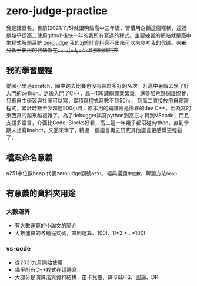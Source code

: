 # zero-judge-practice
我是錢昱名，目前(2021/11/5)就讀明倫高中三年級，習慣用企鵝這個暱稱，這裡是幾乎從高二使用github後快一年的我所有寫過的程式。主要練習的網站就是高中生程式解題系統 [zerojudge](https://zerojudge.tw/)
我的zj[統計資料](https://zerojudge.tw/UserStatistic?id=105222)寫不出來可以來參考我的代碼。~~大部分新手要用的代碼都在```zerojudge/水題```那個資料夾~~
## 我的學習歷程
從國小學過scratch，國中跑去比賽也沒有甚麼多好的名次。升高中暑假去學了好入門的python。之後入門了C++，高一108課綱課業繁重，還參加荒野保護協會，只有自主學習與社團可以寫，累積寫程式時數不到50hr，
到高二直接放飛自我寫程式，累計時數至少超過500小時，原本用的編譯器是陽春的dev C++，因為寫的東西真的越來越複雜了，為了debugger與寫python到高三才轉到VScode，而且支援多語言，介面比Code::Blocks好看，高二這一年幾乎都沒碰python，直到學期末想寫linebot，又回來學了，精通一個語言再去研究其他語言更感覺更輕鬆了，


## 檔案命名意義
a251中位數heap
代表zerojudge題號`a251`，經典議題`中位數`，解題方法`heap`
## 有意義的資料夾用途
### 大數運算
* 有大數運算的小論文的簡介
* 大數運算的各種程式碼，四則運算、100!、1!*2!\*...*100!
### vs-code 
* 從2021九月開始使用
* 幾乎所有C++程式在這邊寫
* 大部分是演算法與資料結構，笛卡兒樹、BFS&DFS、圖論、DP


